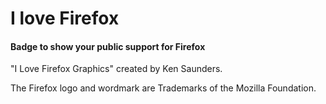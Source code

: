# I love Firefox

#### Badge to show your public support for Firefox

"I Love Firefox Graphics" created by Ken Saunders.

The Firefox logo and wordmark are Trademarks of the Mozilla Foundation.
